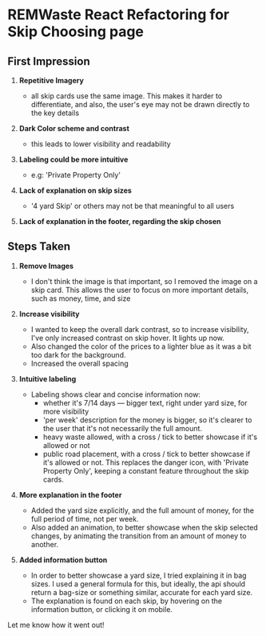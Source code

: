 # REMWaste React Refactoring for Skip Choosing page

## First Impression

1. **Repetitive Imagery**

   - all skip cards use the same image. This makes it harder to differentiate, and also, the user's eye may not be drawn directly to the key details

2. **Dark Color scheme and contrast**

   - this leads to lower visibility and readability

3. **Labeling could be more intuitive**

   - e.g: 'Private Property Only'

4. **Lack of explanation on skip sizes**

   - '4 yard Skip' or others may not be that meaningful to all users

5. **Lack of explanation in the footer, regarding the skip chosen**

## Steps Taken

1. **Remove Images**

   - I don't think the image is that important, so I removed the image on a skip card. This allows the user to focus on more important details, such as money, time, and size

2. **Increase visibility**

   - I wanted to keep the overall dark contrast, so to increase visibility, I've only increased contrast on skip hover. It lights up now.
   - Also changed the color of the prices to a lighter blue as it was a bit too dark for the background.
   - Increased the overall spacing

3. **Intuitive labeling**

   - Labeling shows clear and concise information now:
     - whether it's 7/14 days — bigger text, right under yard size, for more visibility
     - 'per week' description for the money is bigger, so it's clearer to the user that it's not necessarily the full amount.
     - heavy waste allowed, with a cross / tick to better showcase if it's allowed or not
     - public road placement, with a cross / tick to better showcase if it's allowed or not. This replaces the danger icon, with 'Private Property Only', keeping a constant feature throughout the skip cards.

4. **More explanation in the footer**

   - Added the yard size explicitly, and the full amount of money, for the full period of time, not per week.
   - Also added an animation, to better showcase when the skip selected changes, by animating the transition from an amount of money to another.

5. **Added information button**

   - In order to better showcase a yard size, I tried explaining it in bag sizes. I used a general formula for this, but ideally, the api should return a bag-size or something similar, accurate for each yard size.
   - The explanation is found on each skip, by hovering on the information button, or clicking it on mobile.

Let me know how it went out!
